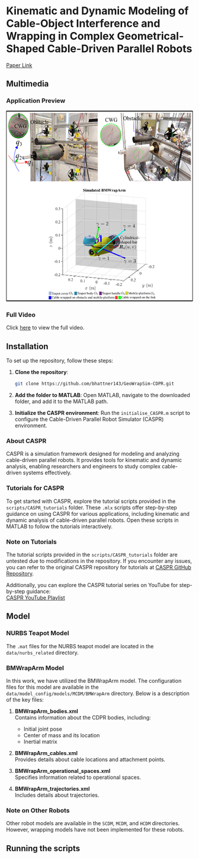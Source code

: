 # Kinematic and Dynamic Modeling of Cable-Object Interference and Wrapping in Complex Geometrical-Shaped Cable-Driven Parallel Robots

[Paper Link](https://www.techrxiv.org/users/788558/articles/1022587-kinematic-and-dynamic-modeling-of-cable-object-interference-and-wrapping-in-complex-geometrical-shaped-cable-driven-parallel-robots)

## Multimedia

### Application Preview
![GeoWrapSim-CDPR](resources/figures/fig_git.png)

### Full Video
Click [here](resources/vid/Video.mp4) to view the full video.

## Installation

To set up the repository, follow these steps:

1. **Clone the repository**:
    ```bash
    git clone https://github.com/bhattner143/GeoWrapSim-CDPR.git
    ```

2. **Add the folder to MATLAB**:
    Open MATLAB, navigate to the downloaded folder, and add it to the MATLAB path.

3. **Initialize the CASPR environment**:
    Run the `initialise_CASPR.m` script to configure the Cable-Driven Parallel Robot Simulator (CASPR) environment.

### About CASPR
CASPR is a simulation framework designed for modeling and analyzing cable-driven parallel robots. It provides tools for kinematic and dynamic analysis, enabling researchers and engineers to study complex cable-driven systems effectively.
### Tutorials for CASPR

To get started with CASPR, explore the tutorial scripts provided in the `scripts/CASPR_tutorials` folder. These `.mlx` scripts offer step-by-step guidance on using CASPR for various applications, including kinematic and dynamic analysis of cable-driven parallel robots. Open these scripts in MATLAB to follow the tutorials interactively.
### Note on Tutorials

The tutorial scripts provided in the `scripts/CASPR_tutorials` folder are untested due to modifications in the repository. If you encounter any issues, you can refer to the original CASPR repository for tutorials at [CASPR GitHub Repository](https://github.com/darwinlau/CASPR).

Additionally, you can explore the CASPR tutorial series on YouTube for step-by-step guidance:  
[CASPR YouTube Playlist](https://www.youtube.com/watch?v=b_24t_j1uQo&list=PLZCfv3Lre4aVbsS8zFYlg2x-kPuB-rrRC)

## Model

### NURBS Teapot Model
The `.mat` files for the NURBS teapot model are located in the `data/nurbs_related` directory.

### BMWrapArm Model
In this work, we have utilized the BMWrapArm model. The configuration files for this model are available in the `data/model_config/models/MCDM/BMWrapArm` directory. Below is a description of the key files:

1. **BMWrapArm_bodies.xml**  
    Contains information about the CDPR bodies, including:
    - Initial joint pose
    - Center of mass and its location
    - Inertial matrix

2. **BMWrapArm_cables.xml**  
    Provides details about cable locations and attachment points.

3. **BMWrapArm_operational_spaces.xml**  
    Specifies information related to operational spaces.

4. **BMWrapArm_trajectories.xml**  
    Includes details about trajectories.

### Note on Other Robots
Other robot models are available in the `SCDM`, `MCDM`, and `HCDM` directories. However, wrapping models have not been implemented for these robots.


## Running the scripts